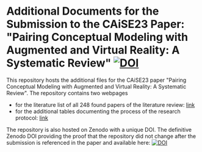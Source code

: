 
# Additional Documents for the Submission to the CAiSE23 Paper: "Pairing Conceptual Modeling with Augmented and Virtual Reality: A Systematic Review" [![DOI](https://zenodo.org/badge/560897126.svg)](https://zenodo.org/badge/latestdoi/560897126)


This repository hosts the additional files for the CAiSE23 paper "Pairing Conceptual Modeling with Augmented and Virtual Reality: A Systematic Review". 
The repository contains two webpages 
- for the literature list of all 248 found papers of the literature review: [link](https://fabian-muff.github.io/Pairing-Conceptual-Modeling-with-Augmented-and-Virtual-Reality-A-Systematic-Review/)
- for the additional tables documenting the process of the research protocol: [link](https://fabian-muff.github.io/Pairing-Conceptual-Modeling-with-Augmented-and-Virtual-Reality-A-Systematic-Review/additional_tables.html)

The repository is also hosted on Zenodo with a unique DOI. The definitive Zenodo DOI providing the proof that the repository did not change after the submission is referenced in the paper and available here: [![DOI](https://zenodo.org/badge/560897126.svg)](https://zenodo.org/badge/latestdoi/560897126)

